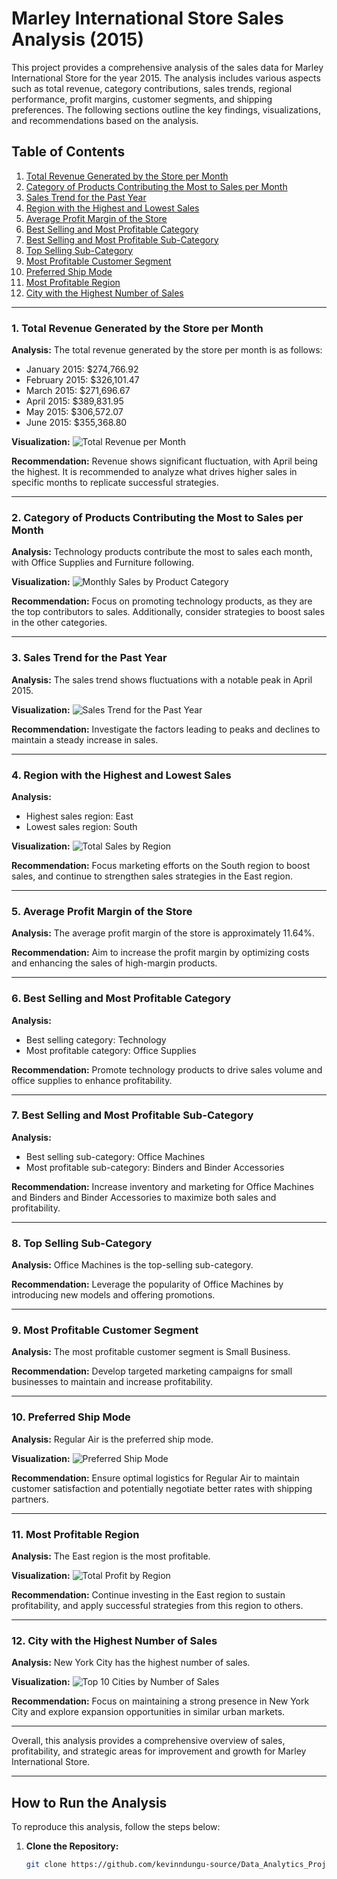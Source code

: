 # Marley International Store Sales Analysis (2015)

This project provides a comprehensive analysis of the sales data for Marley International Store for the year 2015. The analysis includes various aspects such as total revenue, category contributions, sales trends, regional performance, profit margins, customer segments, and shipping preferences. The following sections outline the key findings, visualizations, and recommendations based on the analysis.

## Table of Contents
1. [Total Revenue Generated by the Store per Month](#1-total-revenue-generated-by-the-store-per-month)
2. [Category of Products Contributing the Most to Sales per Month](#2-category-of-products-contributing-the-most-to-sales-per-month)
3. [Sales Trend for the Past Year](#3-sales-trend-for-the-past-year)
4. [Region with the Highest and Lowest Sales](#4-region-with-the-highest-and-lowest-sales)
5. [Average Profit Margin of the Store](#5-average-profit-margin-of-the-store)
6. [Best Selling and Most Profitable Category](#6-best-selling-and-most-profitable-category)
7. [Best Selling and Most Profitable Sub-Category](#7-best-selling-and-most-profitable-sub-category)
8. [Top Selling Sub-Category](#8-top-selling-sub-category)
9. [Most Profitable Customer Segment](#9-most-profitable-customer-segment)
10. [Preferred Ship Mode](#10-preferred-ship-mode)
11. [Most Profitable Region](#11-most-profitable-region)
12. [City with the Highest Number of Sales](#12-city-with-the-highest-number-of-sales)

---

### 1. Total Revenue Generated by the Store per Month

**Analysis:**
The total revenue generated by the store per month is as follows:
- January 2015: $274,766.92
- February 2015: $326,101.47
- March 2015: $271,696.67
- April 2015: $389,831.95
- May 2015: $306,572.07
- June 2015: $355,368.80

**Visualization:**
![Total Revenue per Month](Images/monthly_revenue.png)

**Recommendation:**
Revenue shows significant fluctuation, with April being the highest. It is recommended to analyze what drives higher sales in specific months to replicate successful strategies.

---

### 2. Category of Products Contributing the Most to Sales per Month

**Analysis:**
Technology products contribute the most to sales each month, with Office Supplies and Furniture following.

**Visualization:**
![Monthly Sales by Product Category](Images/category_sales_monthly.png)

**Recommendation:**
Focus on promoting technology products, as they are the top contributors to sales. Additionally, consider strategies to boost sales in the other categories.

---

### 3. Sales Trend for the Past Year

**Analysis:**
The sales trend shows fluctuations with a notable peak in April 2015.

**Visualization:**
![Sales Trend for the Past Year](Images/sales_trend.png)

**Recommendation:**
Investigate the factors leading to peaks and declines to maintain a steady increase in sales.

---

### 4. Region with the Highest and Lowest Sales

**Analysis:**
- Highest sales region: East
- Lowest sales region: South

**Visualization:**
![Total Sales by Region](Images/region_sales.png)

**Recommendation:**
Focus marketing efforts on the South region to boost sales, and continue to strengthen sales strategies in the East region.

---

### 5. Average Profit Margin of the Store

**Analysis:**
The average profit margin of the store is approximately 11.64%.

**Recommendation:**
Aim to increase the profit margin by optimizing costs and enhancing the sales of high-margin products.

---

### 6. Best Selling and Most Profitable Category

**Analysis:**
- Best selling category: Technology
- Most profitable category: Office Supplies

**Recommendation:**
Promote technology products to drive sales volume and office supplies to enhance profitability.

---

### 7. Best Selling and Most Profitable Sub-Category

**Analysis:**
- Best selling sub-category: Office Machines
- Most profitable sub-category: Binders and Binder Accessories

**Recommendation:**
Increase inventory and marketing for Office Machines and Binders and Binder Accessories to maximize both sales and profitability.

---

### 8. Top Selling Sub-Category

**Analysis:**
Office Machines is the top-selling sub-category.

**Recommendation:**
Leverage the popularity of Office Machines by introducing new models and offering promotions.

---

### 9. Most Profitable Customer Segment

**Analysis:**
The most profitable customer segment is Small Business.

**Recommendation:**
Develop targeted marketing campaigns for small businesses to maintain and increase profitability.

---

### 10. Preferred Ship Mode

**Analysis:**
Regular Air is the preferred ship mode.

**Visualization:**
![Preferred Ship Mode](Images/ship_mode_preference.png)

**Recommendation:**
Ensure optimal logistics for Regular Air to maintain customer satisfaction and potentially negotiate better rates with shipping partners.

---

### 11. Most Profitable Region

**Analysis:**
The East region is the most profitable.

**Visualization:**
![Total Profit by Region](Images/region_profit.png)

**Recommendation:**
Continue investing in the East region to sustain profitability, and apply successful strategies from this region to others.

---

### 12. City with the Highest Number of Sales

**Analysis:**
New York City has the highest number of sales.

**Visualization:**
![Top 10 Cities by Number of Sales](Images/city_sales_count.png)

**Recommendation:**
Focus on maintaining a strong presence in New York City and explore expansion opportunities in similar urban markets.

---

Overall, this analysis provides a comprehensive overview of sales, profitability, and strategic areas for improvement and growth for Marley International Store.

---

## How to Run the Analysis

To reproduce this analysis, follow the steps below:

1. **Clone the Repository:**
   ```sh
   git clone https://github.com/kevinndungu-source/Data_Analytics_Project
